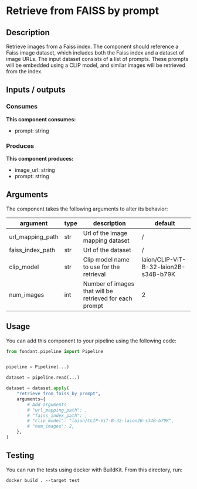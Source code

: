 # Retrieve from FAISS by prompt

<a id="retrieve_from_faiss_by_prompt#description"></a>
## Description
Retrieve images from a Faiss index. The component should reference a Faiss image dataset, 
 which includes both the Faiss index and a dataset of image URLs. The input dataset consists 
 of a list of prompts. These prompts will be embedded using a CLIP model, and similar 
 images will be retrieved from the index.


<a id="retrieve_from_faiss_by_prompt#inputs_outputs"></a>
## Inputs / outputs 

<a id="retrieve_from_faiss_by_prompt#consumes"></a>
### Consumes 
**This component consumes:**

- prompt: string




<a id="retrieve_from_faiss_by_prompt#produces"></a>  
### Produces 
**This component produces:**

- image_url: string
- prompt: string



<a id="retrieve_from_faiss_by_prompt#arguments"></a>
## Arguments

The component takes the following arguments to alter its behavior:

| argument | type | description | default |
| -------- | ---- | ----------- | ------- |
| url_mapping_path | str | Url of the image mapping dataset | / |
| faiss_index_path | str | Url of the dataset | / |
| clip_model | str | Clip model name to use for the retrieval | laion/CLIP-ViT-B-32-laion2B-s34B-b79K |
| num_images | int | Number of images that will be retrieved for each prompt | 2 |

<a id="retrieve_from_faiss_by_prompt#usage"></a>
## Usage 

You can add this component to your pipeline using the following code:

```python
from fondant.pipeline import Pipeline


pipeline = Pipeline(...)

dataset = pipeline.read(...)

dataset = dataset.apply(
    "retrieve_from_faiss_by_prompt",
    arguments={
        # Add arguments
        # "url_mapping_path": ,
        # "faiss_index_path": ,
        # "clip_model": "laion/CLIP-ViT-B-32-laion2B-s34B-b79K",
        # "num_images": 2,
    },
)
```

<a id="retrieve_from_faiss_by_prompt#testing"></a>
## Testing

You can run the tests using docker with BuildKit. From this directory, run:
```
docker build . --target test
```
